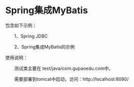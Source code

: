 # Spring集成MyBatis

包含如下示例：

　　1、Spring JDBC

　　2、Spring集成MyBatis的示例



使用说明：

　　测试类主要在 test/java/com.gupaoedu.com中。

　　需要部署到tomcat中启动，访问：http://localhost:8080/





